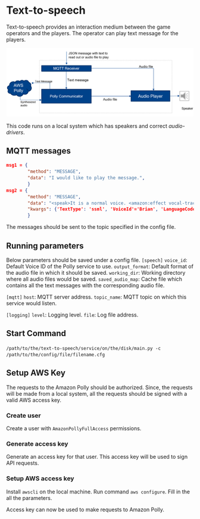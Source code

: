 # Text-to-speech

Text-to-speech provides an interaction medium between the game operators and the players. The operator can play text message for the players.

![flow diagram](https://github.com/ubilab-escape/environment/raw/master/images/text-to-speech_flow.png)

This code runs on a local system which has speakers and correct *audio-drivers*.
## MQTT messages
```json
msg1 = {
        "method": "MESSAGE",
        "data": "I would like to play the message.",
        }
msg2 = {
        "method": "MESSAGE",
        "data": "<speak>It is a normal voice. <amazon:effect vocal-tract-length='+100%'>Play something in with different vocal tract length</amazon:effect> </speak>",
        "kwargs": {'TextType': 'ssml', 'VoiceId'='Brian', 'LanguageCode'='en-GB'}
        }
```
The messages should be sent to the topic specified in the config file.

## Running parameters
Below parameters should be saved under a config file.
`[speech]`
`voice_id`: Default Voice ID of the Polly service to use.
`output_format`: Default format of the audio file in which it should be saved.
`working_dir`: Working directory where all audio files would be saved.
`saved_audio_map`: Cache file which contains all the text messages with the corresponding audio file.

`[mqtt]`
`host`: MQTT server address.
`topic_name`: MQTT topic on which this service would listen.

`[logging]`
`level`: Logging level.
`file`: Log file address.

## Start Command
`/path/to/the/text-to-speech/service/on/the/disk/main.py -c /path/to/the/config/file/filename.cfg`

## Setup AWS Key
The requests to the Amazon Polly should be authorized. Since, the requests will be made from a local system, all the requests should be signed with a valid AWS access key. 
### Create user
Create a user with ` AmazonPollyFullAccess ` permissions.
### Generate access key
Generate an access key for that user. This access key will be used to sign API requests.
### Setup AWS access key
Install `awscli` on the local machine.
Run command `aws configure`.
Fill in the all the parameters.

Access key can now be used to make requests to Amazon Polly.
